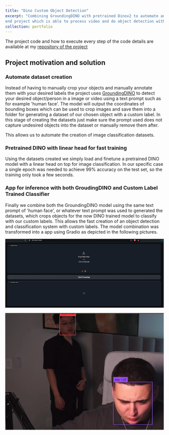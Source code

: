 ```yaml
---
title: "Dino Custom Object Detection"
excerpt: "Combining GroundingDINO with pretrained Dinov2 to automate an end to
end project which is able to process video and do object detection with custom labels"
collection: portfolio
---
```

The project code and how to execute every step of the code details are available at my [repository of the project](https://github.com/Hbvsa/DinoCustomObjectDetection)

##  Project motivation and solution

### Automate dataset creation

Instead of having to manually crop your objects and manually annotate them with your desired labels the project uses [GroundingDINO](https://github.com/IDEA-Research/GroundingDINO) to detect your desired object/person in a image or video using a text prompt such as for example 'human face'. The model will output the coordinates of bounding boxes which can be used to crop images and save them into a folder for generating a dataset of our chosen object with a custom label. In this stage of creating the datasets just make sure the prompt used does not capture undesired objects into the dataset or manually remove them after.

This allows us to automate the creation of image classification datasets.

### Pretrained DINO with linear head for fast training

Using the datasets created we simply load and finetune a pretrained DINO model with a linear head on top for image classification. In our specific case a single epoch was needed to achieve 99% accuracy on the test set, so the training only took a few seconds.

### App for inference with both GroudingDINO and Custom Label Trained Classifier

Finally we combine both the GroundingDINO model using the same text prompt of 'human face', or whatever text prompt was used to generated the datasets, which crops objects for the now DINO trained model to classify with our custom labels. This allows the fast creation of an object detection and classification system with custom labels. The model combination was transformed into a app using Gradio as depicted in the following pictures.


![](/images/gradio.png)


![](/images/detection.png)
 
